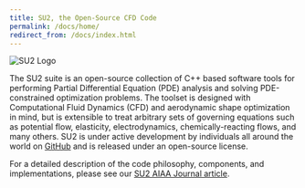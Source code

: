 ```yaml
---
title: SU2, the Open-Source CFD Code
permalink: /docs/home/
redirect_from: /docs/index.html
---
```


![SU2 Logo](../../img/logos/logoSU2.jpg)

The SU2 suite is an open-source collection of C++ based software tools for performing Partial Differential Equation (PDE) analysis and solving PDE-constrained optimization problems. The toolset is designed with Computational Fluid Dynamics (CFD) and aerodynamic shape optimization in mind, but is extensible to treat arbitrary sets of governing equations such as potential flow, elasticity, electrodynamics, chemically-reacting flows, and many others. SU2 is under active development by individuals all around the world on [GitHub](https://github.com/su2code/SU2) and is released under an open-source license.

For a detailed description of the code philosophy, components, and implementations, please see our [SU2 AIAA Journal article](http://arc.aiaa.org/doi/abs/10.2514/1.J053813).
